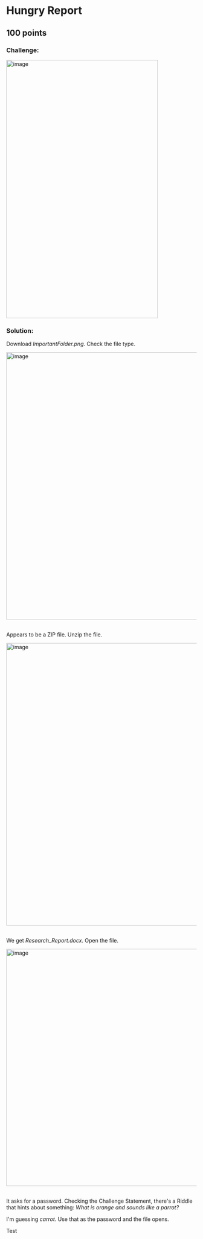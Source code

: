 # Hungry Report
## 100 points

### Challenge:
<img width="401" height="683" alt="image" src="https://github.com/user-attachments/assets/2209592a-46be-4b1b-a1a6-de0ad108f4c3" />

### Solution:
Download *ImportantFolder.png*. Check the file type.

<img width="1036" height="707" alt="image" src="https://github.com/user-attachments/assets/e9fd266f-6776-419c-af31-7fe1534b202e" />

</br> Appears to be a ZIP file. Unzip the file.

<img width="1537" height="747" alt="image" src="https://github.com/user-attachments/assets/b64da268-e579-47ca-bf1d-5945d7376ac2" />

</br> We get *Research_Report.docx*. Open the file.

<img width="975" height="627" alt="image" src="https://github.com/user-attachments/assets/fdb1c95f-2f8d-4728-ad79-420f743e7edc" />

</br> It asks for a password. Checking the Challenge Statement, there's a Riddle that hints about something:
*What is orange and sounds like a parrot?*

I'm guessing *carrot*. Use that as the password and the file opens.


Test
